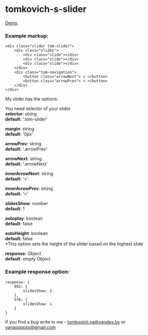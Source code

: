 # tomkovich-s-slider


[Demo](http://mee.tomkovich-ya.ru/).

### Example markup:

```
<div class="slider tom-slider">
	<div class="slides">
		<div class="slide"></div>
		<div class="slide"></div>
		<div class="slide"></div>
	</div>
	<div class="tom-navigation">
		<button class="arrowNext"> > </button>
		<button class="arrowPrev"> < </button>
	</div>
</div>
```
My slider has the options:

You need selector of your slider </br>
<strong>selector</strong>: string </br>
<strong>default</strong>: '.tom-slider' </br>

<strong>margin</strong>: string </br>
<strong>default</strong>: '0px' </br>

<strong>arrowPrev</strong>: string </br>
<strong>default</strong>: '.arrowPrev' </br>

<strong>arrowNext</strong>: string </br>
<strong>default</strong>: '.arrowNext' </br>

<strong>innerArrowNext</strong>: string </br>
<strong>default</strong>: '>' </br>

<strong>innerArrowPrev</strong>: string </br>
<strong>default</strong>: '<' </br>

<strong>slidesShow</strong>: number </br>
<strong>default</strong>: 1 </br>

<strong>autoplay</strong>: boolean </br>
<strong>default</strong>: false </br>

<strong>autoHeight</strong>: boolean </br>
<strong>default</strong>: false </br>
*This option sets the height of the slider based on the highest slide

<strong>response</strong>: Object </br>
<strong>default</strong>: empty Object </br>

### Example response option:

```
response: {
	992: {
		slidesShow: 2
	},
	576: {
		slidesShow: 1
	}
}
```

If you find a bug write to me - tomkovich.ya@yandex.by or yanaooppss@gmail.com
